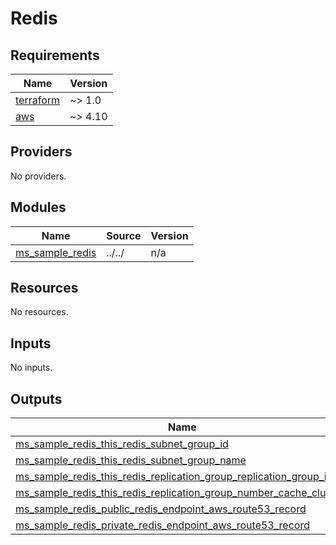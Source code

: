# Redis

<!-- BEGINNING OF PRE-COMMIT-TERRAFORM DOCS HOOK -->
## Requirements

| Name | Version |
|------|---------|
| <a name="requirement_terraform"></a> [terraform](#requirement\_terraform) | ~> 1.0 |
| <a name="requirement_aws"></a> [aws](#requirement\_aws) | ~> 4.10 |

## Providers

No providers.

## Modules

| Name | Source | Version |
|------|--------|---------|
| <a name="module_ms_sample_redis"></a> [ms\_sample\_redis](#module\_ms\_sample\_redis) | ../../ | n/a |

## Resources

No resources.

## Inputs

No inputs.

## Outputs

| Name | Description |
|------|-------------|
| <a name="output_ms_sample_redis_this_redis_subnet_group_id"></a> [ms\_sample\_redis\_this\_redis\_subnet\_group\_id](#output\_ms\_sample\_redis\_this\_redis\_subnet\_group\_id) | n/a |
| <a name="output_ms_sample_redis_this_redis_subnet_group_name"></a> [ms\_sample\_redis\_this\_redis\_subnet\_group\_name](#output\_ms\_sample\_redis\_this\_redis\_subnet\_group\_name) | n/a |
| <a name="output_ms_sample_redis_this_redis_replication_group_replication_group_id"></a> [ms\_sample\_redis\_this\_redis\_replication\_group\_replication\_group\_id](#output\_ms\_sample\_redis\_this\_redis\_replication\_group\_replication\_group\_id) | n/a |
| <a name="output_ms_sample_redis_this_redis_replication_group_number_cache_clusters"></a> [ms\_sample\_redis\_this\_redis\_replication\_group\_number\_cache\_clusters](#output\_ms\_sample\_redis\_this\_redis\_replication\_group\_number\_cache\_clusters) | n/a |
| <a name="output_ms_sample_redis_public_redis_endpoint_aws_route53_record"></a> [ms\_sample\_redis\_public\_redis\_endpoint\_aws\_route53\_record](#output\_ms\_sample\_redis\_public\_redis\_endpoint\_aws\_route53\_record) | n/a |
| <a name="output_ms_sample_redis_private_redis_endpoint_aws_route53_record"></a> [ms\_sample\_redis\_private\_redis\_endpoint\_aws\_route53\_record](#output\_ms\_sample\_redis\_private\_redis\_endpoint\_aws\_route53\_record) | n/a |

<!-- END OF PRE-COMMIT-TERRAFORM DOCS HOOK -->
